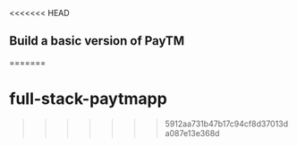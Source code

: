 <<<<<<< HEAD

## Build a basic version of PayTM
=======
# full-stack-paytmapp
>>>>>>> 5912aa731b47b17c94cf8d37013da087e13e368d
